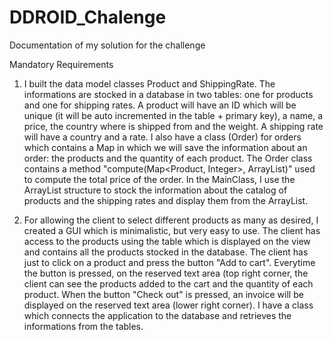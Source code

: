 # DDROID_Chalenge
Documentation of my solution for the challenge

Mandatory Requirements
1. I built the data model classes Product and ShippingRate. The informations are stocked in a database in two tables: one for products and one for shipping rates. A product will have an ID which will be unique (it will be auto incremented in the table + primary key), a name, a price, the country where is shipped from and the weight. A shipping rate will have a country and a rate. I also have a class (Order) for orders which contains a Map in which we will save the information about an order: the products and the quantity of each product. The Order class contains a method "compute(Map<Product, Integer>, ArrayList<ShippingRate>)" used to compute the total price of the order. In the MainClass, I use the ArrayList structure to stock the information about the catalog of products and the shipping rates and display them from the ArrayList.

2. For allowing the client to select different products as many as desired, I created a GUI which is minimalistic, but very easy to use. The client has access to the products using the table which is displayed on the view and contains all the products stocked in the database. The client has just to click on a product and press the button "Add to cart". Everytime the button is pressed, on the reserved text area (top right corner, the client can see the products added to the cart and the quantity of each product. When the button "Check out" is pressed, an invoice will be displayed on the reserved text area (lower right corner).
   I have a class which connects the application to the database and retrieves the informations from the tables.
  
